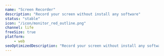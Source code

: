 ```yaml
---
name: "Screen Recorder"
description: "Record your screen without install any software"
status: "stable"
icon: "/icon/monitor_red_outline.png"
channel: life
freeSize: true
platform:
    - web
seoOptimizedDescription: "Record your screen without install any software. 100% free & no ads."
---
```

